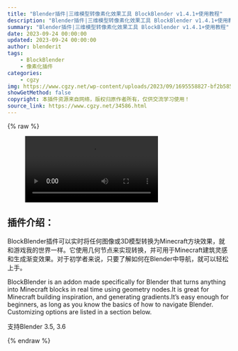 ```yaml
---
title: "Blender插件|三维模型转像素化效果工具 BlockBlender v1.4.1+使用教程"
description: "Blender插件|三维模型转像素化效果工具 BlockBlender v1.4.1+使用教程"
summary: "Blender插件|三维模型转像素化效果工具 BlockBlender v1.4.1+使用教程"
date: 2023-09-24 00:00:00
updated: 2023-09-24 00:00:00
author: blenderit
tags: 
    - BlockBlender
    - 像素化插件
categories:
    - cgzy
img: https://www.cgzy.net/wp-content/uploads/2023/09/1695558827-bf2b585aaeb7a04.webp
showGetMethod: false
copyright: 本插件资源来自网络，版权归原作者所有，仅供交流学习使用！
source_link: https://www.cgzy.net/34586.html
---
```


{% raw %}
<figure class="wp-block-video aligncenter"><video controls src="http://cloud.video.taobao.com/play/u/null/p/1/e/6/t/1/429394046254.mp4"></video></figure><div class="wp-block-pandastudio-title"><div class="title_style_01"><h2 id="h2-0">插件介绍：</h2></div></div><p class="is-style-text-indent-2em">BlockBlender插件可以实时将任何图像或3D模型转换为Minecraft方块效果，就和游戏我的世界一样。它使用几何节点来实现转换，并可用于Minecraft建筑灵感和生成渐变效果。对于初学者来说，只要了解如何在Blender中导航，就可以轻松上手。</p><p>BlockBlender is an addon made specifically for Blender that turns anything into Minecraft blocks in real time using geometry nodes.It is great for Minecraft building inspiration, and generating gradients.It’s easy enough for beginners, as long as you know the basics of how to navigate Blender. Customizing options are listed in a section below.</p><div class="wp-block-pandastudio-tips"><div class="tip success "><p>支持Blender 3.5, 3.6</p>
</div></div>
<div style="display: none">cgzy</div>
{% endraw %}